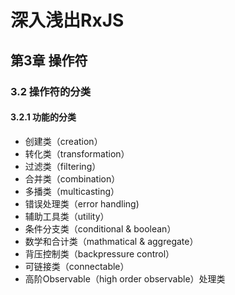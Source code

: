 # 深入浅出RxJS

## 第3章 操作符

### 3.2 操作符的分类

#### 3.2.1 功能的分类

- 创建类（creation）
- 转化类（transformation）
- 过滤类（filtering）
- 合并类（combination）
- 多播类（multicasting）
- 错误处理类（error handling)
- 辅助工具类（utility）
- 条件分支类（conditional & boolean）
- 数学和合计类（mathmatical & aggregate）
- 背压控制类（backpressure control）
- 可链接类（connectable）
- 高阶Observable（high order observable）处理类
